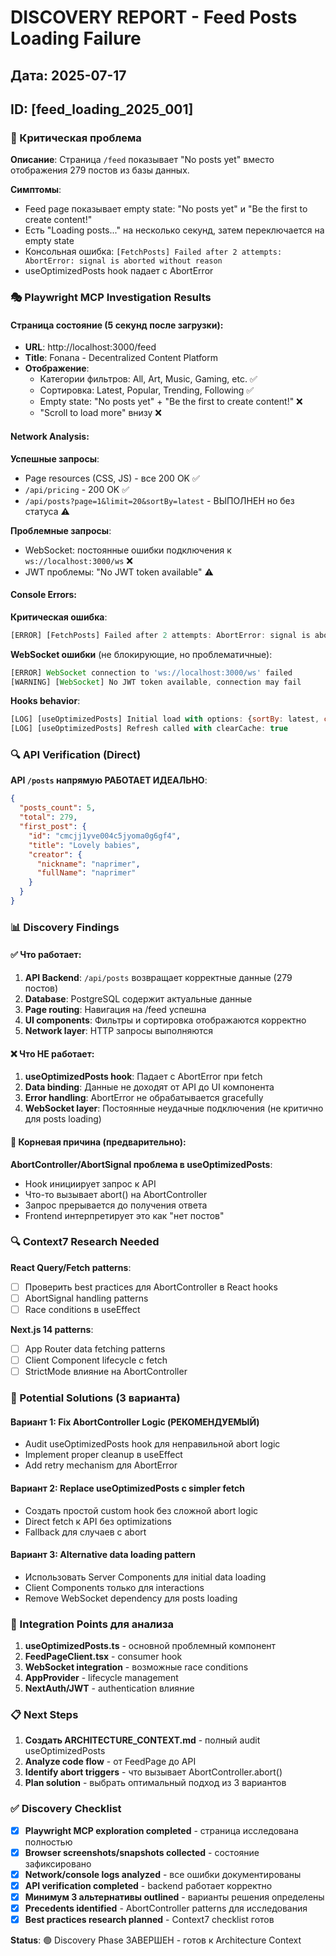 # DISCOVERY REPORT - Feed Posts Loading Failure
## Дата: 2025-07-17
## ID: [feed_loading_2025_001]

### 🚨 Критическая проблема
**Описание**: Страница `/feed` показывает "No posts yet" вместо отображения 279 постов из базы данных.

**Симптомы**:
- Feed page показывает empty state: "No posts yet" и "Be the first to create content!"
- Есть "Loading posts..." на несколько секунд, затем переключается на empty state
- Консольная ошибка: `[FetchPosts] Failed after 2 attempts: AbortError: signal is aborted without reason`
- useOptimizedPosts hook падает с AbortError

### 🎭 Playwright MCP Investigation Results

#### Страница состояние (5 секунд после загрузки):
- **URL**: http://localhost:3000/feed
- **Title**: Fonana - Decentralized Content Platform  
- **Отображение**: 
  - Категории фильтров: All, Art, Music, Gaming, etc. ✅
  - Сортировка: Latest, Popular, Trending, Following ✅
  - Empty state: "No posts yet" + "Be the first to create content!" ❌
  - "Scroll to load more" внизу ❌

#### Network Analysis:
**Успешные запросы**:
- Page resources (CSS, JS) - все 200 OK ✅
- `/api/pricing` - 200 OK ✅
- `/api/posts?page=1&limit=20&sortBy=latest` - ВЫПОЛНЕН но без статуса ⚠️

**Проблемные запросы**:
- WebSocket: постоянные ошибки подключения к `ws://localhost:3000/ws` ❌
- JWT проблемы: "No JWT token available" ⚠️

#### Console Errors:
**Критическая ошибка**:
```javascript
[ERROR] [FetchPosts] Failed after 2 attempts: AbortError: signal is aborted without reason
```

**WebSocket ошибки** (не блокирующие, но проблематичные):
```javascript
[ERROR] WebSocket connection to 'ws://localhost:3000/ws' failed
[WARNING] [WebSocket] No JWT token available, connection may fail
```

**Hooks behavior**:
```javascript
[LOG] [useOptimizedPosts] Initial load with options: {sortBy: latest, category: undefined, creatorId: undefined}
[LOG] [useOptimizedPosts] Refresh called with clearCache: true
```

### 🔍 API Verification (Direct)

**API `/posts` напрямую РАБОТАЕТ ИДЕАЛЬНО**:
```json
{
  "posts_count": 5,
  "total": 279,
  "first_post": {
    "id": "cmcjj1yve004c5jyoma0g6gf4",
    "title": "Lovely babies",
    "creator": {
      "nickname": "naprimer",
      "fullName": "naprimer"
    }
  }
}
```

### 📊 Discovery Findings

#### ✅ Что работает:
1. **API Backend**: `/api/posts` возвращает корректные данные (279 постов)
2. **Database**: PostgreSQL содержит актуальные данные
3. **Page routing**: Навигация на /feed успешна
4. **UI components**: Фильтры и сортировка отображаются корректно
5. **Network layer**: HTTP запросы выполняются

#### ❌ Что НЕ работает:
1. **useOptimizedPosts hook**: Падает с AbortError при fetch
2. **Data binding**: Данные не доходят от API до UI компонента
3. **Error handling**: AbortError не обрабатывается gracefully
4. **WebSocket layer**: Постоянные неудачные подключения (не критично для posts loading)

#### 🎯 Корневая причина (предварительно):
**AbortController/AbortSignal проблема в useOptimizedPosts**:
- Hook инициирует запрос к API
- Что-то вызывает abort() на AbortController
- Запрос прерывается до получения ответа
- Frontend интерпретирует это как "нет постов"

### 🔍 Context7 Research Needed

**React Query/Fetch patterns**:
- [ ] Проверить best practices для AbortController в React hooks
- [ ] AbortSignal handling patterns
- [ ] Race conditions в useEffect

**Next.js 14 patterns**:
- [ ] App Router data fetching patterns
- [ ] Client Component lifecycle с fetch
- [ ] StrictMode влияние на AbortController

### 🧪 Potential Solutions (3 варианта)

#### Вариант 1: Fix AbortController Logic (РЕКОМЕНДУЕМЫЙ)
- Audit useOptimizedPosts hook для неправильной abort logic
- Implement proper cleanup в useEffect
- Add retry mechanism для AbortError

#### Вариант 2: Replace useOptimizedPosts с simpler fetch
- Создать простой custom hook без сложной abort logic
- Direct fetch к API без optimizations
- Fallback для случаев с abort

#### Вариант 3: Alternative data loading pattern  
- Использовать Server Components для initial data loading
- Client Components только для interactions
- Remove WebSocket dependency для posts loading

### 🧩 Integration Points для анализа
1. **useOptimizedPosts.ts** - основной проблемный компонент
2. **FeedPageClient.tsx** - consumer hook
3. **WebSocket integration** - возможные race conditions
4. **AppProvider** - lifecycle management
5. **NextAuth/JWT** - authentication влияние

### 📋 Next Steps
1. **Создать ARCHITECTURE_CONTEXT.md** - полный audit useOptimizedPosts
2. **Analyze code flow** - от FeedPage до API
3. **Identify abort triggers** - что вызывает AbortController.abort()
4. **Plan solution** - выбрать оптимальный подход из 3 вариантов

### ✅ Discovery Checklist
- [x] **Playwright MCP exploration completed** - страница исследована полностью
- [x] **Browser screenshots/snapshots collected** - состояние зафиксировано
- [x] **Network/console logs analyzed** - все ошибки документированы  
- [x] **API verification completed** - backend работает корректно
- [x] **Минимум 3 альтернативы outlined** - варианты решения определены
- [x] **Precedents identified** - AbortController patterns для исследования
- [x] **Best practices research planned** - Context7 checklist готов

**Status**: 🟢 Discovery Phase ЗАВЕРШЕН - готов к Architecture Context 